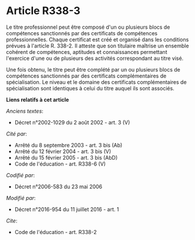 # Article R338-3

Le titre professionnel peut être composé d'un ou plusieurs blocs de compétences sanctionnés par des certificats de
compétences professionnelles. Chaque certificat est créé et organisé dans les conditions prévues à l'article R. 338-2. Il
atteste que son titulaire maîtrise un ensemble cohérent de compétences, aptitudes et connaissances permettant l'exercice
d'une ou de plusieurs des activités correspondant au titre visé. 

Une fois obtenu, le titre peut être complété par un ou plusieurs blocs de compétences sanctionnés par des certificats
complémentaires de spécialisation. Le niveau et le domaine des certificats complémentaires de spécialisation sont identiques
à celui du titre auquel ils sont associés.

**Liens relatifs à cet article**

_Anciens textes_:

  - Décret n°2002-1029 du 2 août 2002 - art. 3 (V)

_Cité par_:

  - Arrêté du 8 septembre 2003 - art. 3 bis (Ab)
  - Arrêté du 12 février 2004 - art. 3 bis (V)
  - Arrêté du 15 février 2005 - art. 3 bis (AbD)
  - Code de l'éducation - art. R338-6 (V)

_Codifié par_:

  - Décret n°2006-583 du 23 mai 2006

_Modifié par_:

  - Décret n°2016-954 du 11 juillet 2016 - art. 1

_Cite_:

  - Code de l'éducation - art. R338-2
